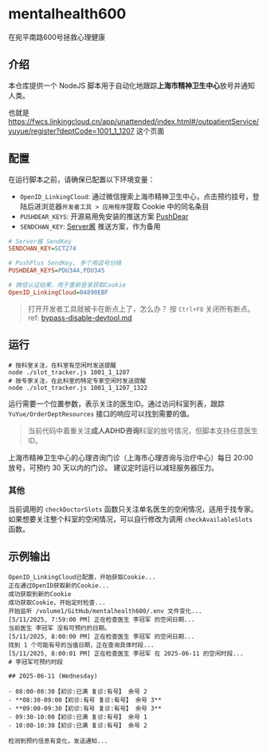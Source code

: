 # mentalhealth600

在宛平南路600号拯救心理健康

## 介绍

本仓库提供一个 NodeJS 脚本用于自动化地跟踪**上海市精神卫生中心**放号并通知人类。

也就是 <https://fwcs.linkingcloud.cn/app/unattended/index.html#/outpatientService/yuyue/register?deptCode=1001_1_1207> 这个页面

## 配置

在运行脚本之前，请确保已配置以下环境变量：

- `OpenID_LinkingCloud`: 通过微信搜索上海市精神卫生中心，点击预约挂号，登陆后进浏览器`开发者工具 > 应用程序`提取 Cookie 中的同名条目
- `PUSHDEAR_KEYS`: 开源易用免安装的推送方案 [PushDear](https://www.pushdeer.com/)
- `SENDCHAN_KEY`: [Server酱](https://sct.ftqq.com/) 推送方案，作为备用

```ini
# Server酱 SendKey
SENDCHAN_KEY=SCT274

# PushPlus SendKey, 多个用逗号分隔
PUSHDEAR_KEYS=PDU344,PDU345

# 微信认证结果，用于重新登录获取Cookie
OpenID_LinkingCloud=04890EBF
```

> 打开开发者工具就被卡在断点上了，怎么办？
> 按 `Ctrl+F8` 关闭所有断点。ref: [bypass-disable-devtool.md](https://gist.github.com/aravindanve/3e13d995fac35e4a07c236b11cc432c7)

## 运行

```shell
# 按科室关注，在科室有空闲时发送提醒
node ./slot_tracker.js 1001_1_1207 
# 按专家关注，在此科室的特定专家空闲时发送提醒
node ./slot_tracker.js 1001_1_1207_1322
```

运行需要一个位置参数，表示关注的医生ID。通过访问科室列表，跟踪 `YuYue/OrderDeptResources` 接口的响应可以找到需要的值。

> 当前代码中着重关注**成人ADHD咨询**科室的放号情况，但脚本支持任意医生ID。

上海市精神卫生中心的心理咨询门诊（上海市心理咨询与治疗中心）每日 20:00 放号，可预约 30 天以内的门诊。
建议定时运行以减轻服务器压力。

### 其他

当前调用的 `checkDoctorSlots` 函数只关注单名医生的空闲情况，适用于找专家。
如果想要关注整个科室的空闲情况，可以自行修改为调用 `checkAvailableSlots` 函数。

## 示例输出

```log
OpenID_LinkingCloud已配置，开始获取Cookie...
正在通过OpenID获取新的Cookie...
成功获取到新的Cookie
成功获取Cookie，开始定时检查...
开始监听 /volume1/GitHub/mentalhealth600/.env 文件变化...
[5/11/2025, 7:59:00 PM] 正在检查医生 李冠军 的空闲日期...
当前医生 李冠军 没有可预约的日期。
[5/11/2025, 8:00:00 PM] 正在检查医生 李冠军 的空闲日期...
找到 1 个可能有号的当值日期，正在查询具体时段...
[5/11/2025, 8:00:01 PM] 正在检查医生 李冠军 在 2025-06-11 的空闲时段...
# 李冠军可预约时段

## 2025-06-11 (Wednesday)

- 08:00-08:30【初诊:已满 复诊:有号】 余号 2
- **08:30-09:00【初诊:有号 复诊:有号】 余号 3**
- **09:00-09:30【初诊:有号 复诊:有号】 余号 3**
- 09:30-10:00【初诊:已满 复诊:有号】 余号 1
- 10:00-10:30【初诊:已满 复诊:有号】 余号 2

检测到预约信息有变化，发送通知...
```
